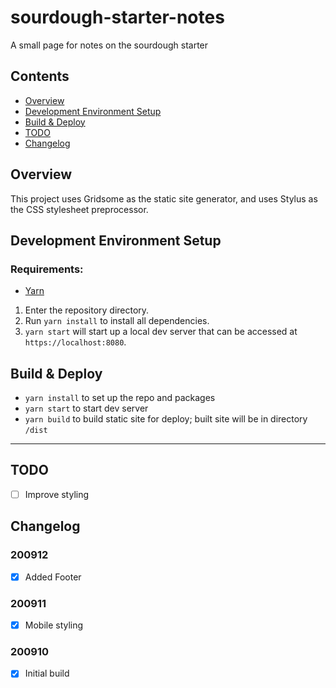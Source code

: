 # sourdough-starter-notes
A small page for notes on the sourdough starter

## Contents

- [Overview](#overview)
- [Development Environment Setup](#development-environment-setup)
- [Build & Deploy](#build-deploy)
- [TODO](#todo)
- [Changelog](#changelog)

## Overview

This project uses Gridsome as the static site generator, and uses Stylus as the CSS stylesheet preprocessor.

## Development Environment Setup

### Requirements:

- [Yarn](https://classic.yarnpkg.com/en/docs/install#mac-stable)

1. Enter the repository directory.
2. Run `yarn install` to install all dependencies.
3. `yarn start` will start up a local dev server that can be accessed at `https://localhost:8080`.

## Build & Deploy

- `yarn install` to set up the repo and packages
- `yarn start` to start dev server
- `yarn build` to build static site for deploy; built site will be in directory `/dist`

---

## TODO

- [ ] Improve styling

## Changelog

### 200912

- [x] Added Footer

### 200911

- [x] Mobile styling

### 200910

- [x] Initial build
